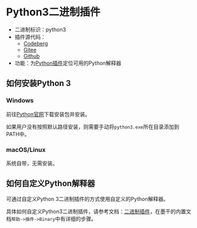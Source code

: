 # Python3二进制插件
+ 二进制标识：python3
+ 插件源代码：
  - [Codeberg](https://codeberg.org/XmacsLabs/mogan/src/branch/branch-1.2/TeXmacs/plugins/binary/progs/binary/python3.scm)
  - [Gitee](https://gitee.com/XmacsLabs/mogan/blob/branch-1.2/TeXmacs/plugins/binary/progs/binary/python3.scm)
  - [Github](https://github.com/XmacsLabs/mogan/blob/branch-1.2/TeXmacs/plugins/binary/progs/binary/python3.scm)
+ 功能：为[Python插件](plugin_python.md)定位可用的Python解释器

## 如何安装Python 3
### Windows
前往[Python官网](https://www.python.org)下载安装包并安装。

如果用户没有按照默认路径安装，则需要手动将`python3.exe`所在目录添加到PATH中。

### macOS/Linux
系统自带，无需安装。

## 如何自定义Python解释器
可通过自定义Python 3二进制插件的方式使用自定义的Python解释器。

具体如何自定义Python3二进制插件，请参考文档：[二进制插件](plugin_binary.md)，在墨干的内置文档`帮助->插件->Binary`中有详细的步骤。
